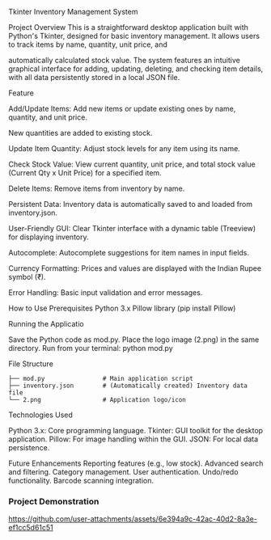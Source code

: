 Tkinter Inventory Management System

Project Overview
This is a straightforward desktop application built with Python's Tkinter, designed for basic inventory management. It allows users to track items by name, quantity, unit price, and 

automatically calculated stock value. The system features an intuitive graphical interface for adding, updating, deleting, and checking item details, with all data persistently stored in a 
local JSON file.

Feature

Add/Update Items: Add new items or update existing ones by name, quantity, and unit price. 

New quantities are added to existing stock.

Update Item Quantity: Adjust stock levels for any item using its name.

Check Stock Value: View current quantity, unit price, and total stock value (Current Qty x Unit Price) for a specified item.

Delete Items: Remove items from inventory by name.

Persistent Data: Inventory data is automatically saved to and loaded from inventory.json.

User-Friendly GUI: Clear Tkinter interface with a dynamic table (Treeview) for displaying inventory.

Autocomplete: Autocomplete suggestions for item names in input fields.

Currency Formatting: Prices and values are displayed with the Indian Rupee symbol (₹).

Error Handling: Basic input validation and error messages.

How to Use
Prerequisites
Python 3.x
Pillow library (pip install Pillow)

Running the Applicatio

Save the Python code as mod.py.
Place the logo image (2.png) in the same directory.
Run from your terminal:
python mod.py

File Structure

```
├── mod.py                # Main application script
├── inventory.json        # (Automatically created) Inventory data file
└── 2.png                 # Application logo/icon
```

Technologies Used

Python 3.x: Core programming language.
Tkinter: GUI toolkit for the desktop application.
Pillow: For image handling within the GUI.
JSON: For local data persistence.

Future Enhancements
Reporting features (e.g., low stock).
Advanced search and filtering.
Category management.
User authentication.
Undo/redo functionality.
Barcode scanning integration.
### Project Demonstration



https://github.com/user-attachments/assets/6e394a9c-42ac-40d2-8a3e-ef1cc5d61c51


